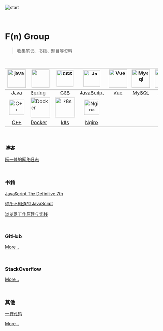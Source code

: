![start](https://p0.itc.cn/images01/20210509/77340dbe8d9742d0a0b2515106068594.jpeg)

<br>

# F(n) Group

> 收集笔记、书籍、题目等资料

<br>



| <img src="https://ae01.alicdn.com/kf/He428f02ba92d43c9824090a3e8ee0e628.jpg" alt="java" width="60"/> | <img src="https://pbs.twimg.com/profile_images/1235870003292856320/iRG4_ojf.png" width="60"/> | <img src="https://sololearnuploads.azureedge.net/uploads/courses/1023.png" alt="CSS" width="55"/> | <img src="https://cdn.icon-icons.com/icons2/2108/PNG/512/javascript_icon_130900.png" alt="Js" width="55"/> | <img src="https://cdn.icon-icons.com/icons2/2107/PNG/512/file_type_vue_icon_130078.png" alt="Vue" width="60" /> | <img src="https://library.kissclipart.com/20180925/oaw/kissclipart-mysql-clipart-whales-dolphins-and-porpoises-562f8f7777aeb105.png" alt="Mysql" width="60" /> | <img src="https://cdn.iconscout.com/icon/free/png-512/redis-3-1175053.png" alt="Redis" width="60" /> | <img src="https://encrypted-tbn0.gstatic.com/images?q=tbn:ANd9GcS6Mi83nQu9qdPUozHEodVGeu936klDJqJG3MiwDfqiWgI7G7hn0P-SRBhjVWUGzlk5Ca4&usqp=CAU" alt="MogoDB" width="55" /> | <img src="https://www.pngitem.com/pimgs/m/664-6644509_icon-react-js-logo-hd-png-download.png" alt="Vue" width="55" /> | <img src="https://spimet.com/wp-content/uploads/2021/01/768px-Python-logo-notext.png" width="50" label="python"> |
| :----------------------------------------------------------: | ------------------------------------------------------------ | :----------------------------------------------------------: | :----------------------------------------------------------: | :----------------------------------------------------------: | :----------------------------------------------------------: | :----------------------------------------------------------: | :----------------------------------------------------------: | :----------------------------------------------------------: | :----------------------------------------------------------: |
|                         [Java]('#')                          | [Spring]('#')                                                |               [CSS](./frontend/css/README.md)                |                      [JavaScript]('#')                       |                          [Vue]('#')                          |                         [MySQL]('#')                         |                         [Redis]('#')                         |                        [MongoDB]('#')                        |                         [React]('#')                         |                        [Python]('#')                         |
| <img src="https://upload.wikimedia.org/wikipedia/commons/thumb/1/18/ISO_C%2B%2B_Logo.svg/1200px-ISO_C%2B%2B_Logo.svg.png" alt="C++" width="50" /> | <img src="https://pbs.twimg.com/profile_images/1273307847103635465/lfVWBmiW_400x400.png" alt="Docker" width="65"/> | <img src="https://kubernetes.io/images/favicon.png" alt="k8s" width="65" /> | <img src="https://encrypted-tbn0.gstatic.com/images?q=tbn:ANd9GcR63mfR9_BD1g2JXvya7IR7ft4oxuabfqBuZsrygh9xQ7OFL5VOpZsoFa65tdcxYcVwwEo&amp;usqp=CAU" alt="Nginx" width="50" /> |                                                              |                                                              |                                                              |                                                              |                                                              |                                                              |
|                           [C++](#)                           | [Docker]()                                                   |                           [k8s](#)                           |                          [Nginx]()                           |                                                              |                                                              |                                                              |                                                              |                                                              |                                                              |

<br>



### 博客

[阮一峰的网络日志](http://www.ruanyifeng.com/blog/)

<br>



### 书籍

[JavaScript The Definitive 7th](./books/OReilly.JavaScript.The.Definitive.Guide.7th.Edition.2020.5)

[你所不知道的 JavaScript](./books/你所不知道的JavaScript)

[浏览器工作原理与实践](./books/浏览器工作原理与实践)

<br>



### GitHub

[More...](./other/github.md)

<br>



### StackOverflow

[More...](./other/stackoverflow.md)

<br>



### 其他

[一行代码](./oneLineCode/)

[More...](./other/README.md)

<br>



